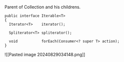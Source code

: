 Parent of Collection and his childrens.
```
public interface Iterable<T>
{
  Iterator<T>    iterator();
  
  Spliterator<T> spliterator();

  void           forEach(Consumer<? super T> action);
}
```

![[Pasted image 20240829034148.png]]